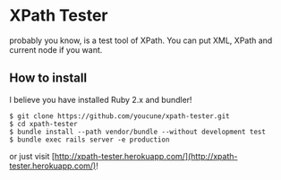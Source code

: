 # XPath Tester

probably you know, is a test tool of XPath. You can put XML, XPath and current node if you want.

## How to install

I believe you have installed Ruby 2.x and bundler!

```
$ git clone https://github.com/youcune/xpath-tester.git
$ cd xpath-tester
$ bundle install --path vendor/bundle --without development test
$ bundle exec rails server -e production
```

or just visit [http://xpath-tester.herokuapp.com/](http://xpath-tester.herokuapp.com/)!
